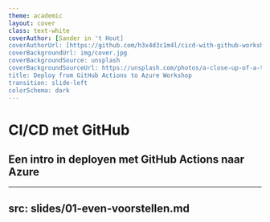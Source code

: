 ```yaml
---
theme: academic
layout: cover
class: text-white
coverAuthor: [Sander in 't Hout]
coverAuthorUrl: [https://github.com/h3x4d3c1m4l/cicd-with-github-workshop-slides]
coverBackgroundUrl: img/cover.jpg
coverBackgroundSource: unsplash
coverBackgroundSourceUrl: https://unsplash.com/photos/a-close-up-of-a-text-description-on-a-computer-screen-842ofHC6MaI
title: Deploy from GitHub Actions to Azure Workshop
transition: slide-left
colorSchema: dark
---
```


# CI/CD met GitHub

## <lucide-git-branch /> Een intro in deployen met GitHub Actions naar Azure

---
src: slides/01-even-voorstellen.md
---

